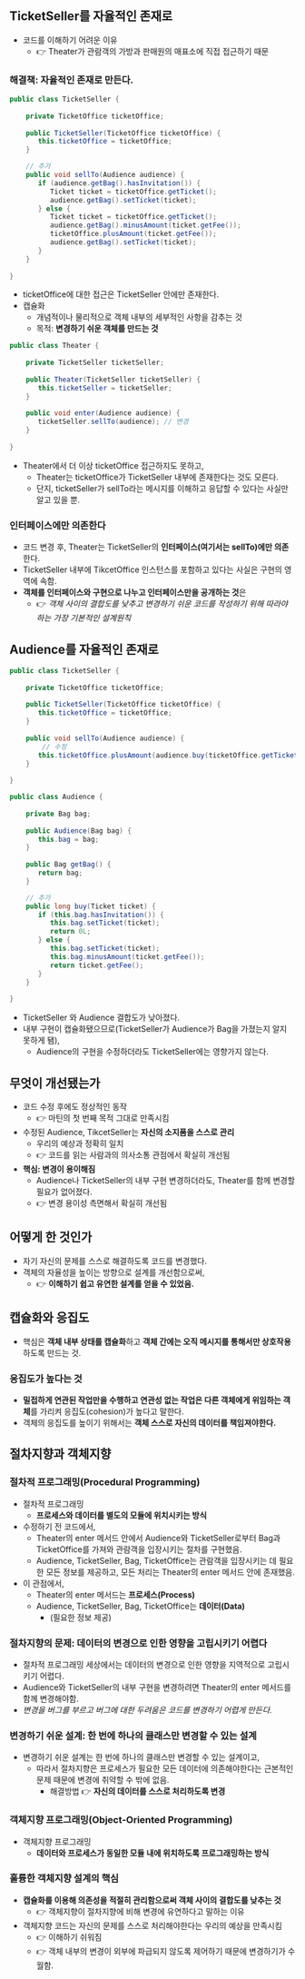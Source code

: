 
## TicketSeller를 자율적인 존재로

- 코드를 이해하기 어려운 이유 
	- 👉 Theater가 관람객의 가방과 판매원의 매표소에 직접 접근하기 때문

### 해결책: 자율적인 존재로 만든다.

```java
public class TicketSeller {  
  
    private TicketOffice ticketOffice;  
  
    public TicketSeller(TicketOffice ticketOffice) {  
       this.ticketOffice = ticketOffice;  
    }  

	// 추가
    public void sellTo(Audience audience) {  
       if (audience.getBag().hasInvitation()) {  
          Ticket ticket = ticketOffice.getTicket();  
          audience.getBag().setTicket(ticket);  
       } else {  
          Ticket ticket = ticketOffice.getTicket();  
          audience.getBag().minusAmount(ticket.getFee());  
          ticketOffice.plusAmount(ticket.getFee());  
          audience.getBag().setTicket(ticket);  
       }  
    }  
  
}
```

- ticketOffice에 대한 접근은 TicketSeller 안에만 존재한다.
- 캡슐화
	- 개념적이나 물리적으로 객체 내부의 세부적인 사항을 감추는 것
	- 목적: **변경하기 쉬운 객체를 만드는 것**

```java
public class Theater {  
  
    private TicketSeller ticketSeller;  
  
    public Theater(TicketSeller ticketSeller) {  
       this.ticketSeller = ticketSeller;  
    }  
  
    public void enter(Audience audience) {  
       ticketSeller.sellTo(audience); // 변경
    }  
  
}
```

- Theater에서 더 이상 ticketOffice 접근하지도 못하고, 
	- Theater는 ticketOffice가 TicketSeller 내부에 존재한다는 것도 모른다.
	- 단지, ticketSeller가 sellTo라는 메시지를 이해하고 응답할 수 있다는 사실만 알고 있을 뿐.


### 인터페이스에만 의존한다

- 코드 변경 후, Theater는 TicketSeller의 **인터페이스(여기서는 sellTo)에만 의존**한다.
- TicketSeller 내부에 TikcetOffice 인스턴스를 포함하고 있다는 사실은 구현의 영역에 속함.
- **객체를 인터페이스와 구현으로 나누고 인터페이스만을 공개하는 것**은 
	- 👉 *객체 사이의 결합도를 낮추고 변경하기 쉬운 코드를 작성하기 위해 따라야 하는 가장 기본적인 설계원칙*


## Audience를 자율적인 존재로

```java
public class TicketSeller {  
  
    private TicketOffice ticketOffice;  
  
    public TicketSeller(TicketOffice ticketOffice) {  
       this.ticketOffice = ticketOffice;  
    }  
  
    public void sellTo(Audience audience) {  
		// 수정
       this.ticketOffice.plusAmount(audience.buy(ticketOffice.getTicket()));  
    }  
  
}
```

```java
public class Audience {  
  
    private Bag bag;  
  
    public Audience(Bag bag) {  
       this.bag = bag;  
    }  
  
    public Bag getBag() {  
       return bag;  
    }  

	// 추가
    public long buy(Ticket ticket) {  
       if (this.bag.hasInvitation()) {  
          this.bag.setTicket(ticket);  
          return 0L;  
       } else {  
          this.bag.setTicket(ticket);  
          this.bag.minusAmount(ticket.getFee());  
          return ticket.getFee();  
       }  
    }  
  
}
```

- TicketSeller 와 Audience 결합도가 낮아졌다.
- 내부 구현이 캡슐화됐으므로(TicketSeller가 Audience가 Bag을 가졌는지 알지 못하게 됌),
	- Audience의 구현을 수정하더라도 TicketSeller에는 영향가지 않는다.


## 무엇이 개선됐는가 

- 코드 수정 후에도 정상적인 동작 
	- 👉 마틴의 첫 번째 목적 그대로 만족시킴
- 수정된 Audience, TikcetSeller는 **자신의 소지품을 스스로 관리**
	- 우리의 예상과 정확히 일치 
	- 👉 코드를 읽는 사람과의 의사소통 관점에서 확실히 개선됨
- **핵심: 변경이 용이해짐**
	- Audience나 TicketSeller의 내부 구현 변경하더라도, Theater를 함께 변경할 필요가 없어졌다.
	- 👉 변경 용이성 측면해서 확실히 개선됨


## 어떻게 한 것인가

- 자기 자신의 문제를 스스로 해결하도록 코드를 변경했다.
- 객체의 자율성을 높이는 방향으로 설계를 개선함으로써, 
	- 👉 **이해하기 쉽고 유연한 설계를 얻을 수 있었음.**

## 캡슐화와 응집도

- 핵심은 **객체 내부 상태를 캡슐화**하고 **객체 간에는 오직 메시지를 통해서만 상호작용**하도록 만드는 것.

### 응집도가 높다는 것

- **밀접하게 연관된 작업만을 수행하고 연관성 없는 작업은 다른 객체에게 위임하는 객체**를 가리켜 응집도(cohesion)가 높다고 말한다.
- 객체의 응집도를 높이기 위해서는 **객체 스스로 자신의 데이터를 책임져야한다.**


## 절차지향과 객체지향

### 절차적 프로그래밍(Procedural Programming)

- 절차적 프로그래밍
	- **프로세스와 데이터를 별도의 모듈에 위치시키는 방식** 
- 수정하기 전 코드에서, 
	- Theater의 enter 메서드 안에서 Audience와 TicketSeller로부터 Bag과 TicketOffice를 가져와 관람객을 입장시키는 절차를 구현했음.
	- Audience, TicketSeller, Bag, TicketOffice는 관람객을 입장시키는 데 필요한 모든 정보를 제공하고, 모든 처리는 Theater의 enter 메서드 안에 존재했음.
- 이 관점에서, 
	- Theater의 enter 메서드는 **프로세스(Process)**
	- Audience, TicketSeller, Bag, TicketOffice는 **데이터(Data)**
		- (필요한 정보 제공)

### 절차지향의 문제: 데이터의 변경으로 인한 영향을 고립시키기 어렵다

- 절차적 프로그래밍 세상에서는 데이터의 변경으로 인한 영향을 지역적으로 고립시키기 어렵다.
- Audience와 TicketSeller의 내부 구현을 변경하려면 Theater의 enter 메서드를 함께 변경해야함.
- *변경을 버그를 부르고 버그에 대한 두려움은 코드를 변경하기 어렵게 만든다.*

### 변경하기 쉬운 설계: 한 번에 하나의 클래스만 변경할 수 있는 설계

- 변경하기 쉬운 설계는 한 번에 하나의 클래스만 변경할 수 있는 설계이고,
	- 따라서 절차지향은 프로세스가 필요한 모든 데이터에 의존해야한다는 근본적인 문제 때문에 변경에 취약할 수 밖에 없음.
		- 해결방법 👉 **자신의 데이터를 스스로 처리하도록 변경**

### 객체지향 프로그래밍(Object-Oriented Programming)

- 객체지향 프로그래밍 
	- **데이터와 프로세스가 동일한 모듈 내에 위치하도록 프로그래밍하는 방식**


### 훌륭한 객체지향 설계의 핵심

- **캡슐화를 이용해 의존성을 적절히 관리함으로써 객체 사이의 결합도를 낮추는 것**
	- 👉 객체지향이 절차지향에 비해 변경에 유연하다고 말하는 이유
- 객체지향 코드는 자신의 문제를 스스로 처리해야한다는 우리의 예상을 만족시킴
	- 👉 이해하기 쉬워짐
	- 👉 객체 내부의 변경이 외부에 파급되지 않도록 제어하기 때문에 변경하기가 수월함.